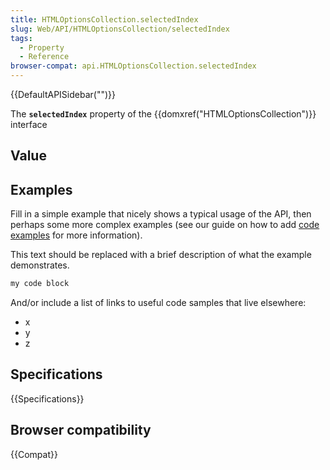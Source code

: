 ```yaml
---
title: HTMLOptionsCollection.selectedIndex
slug: Web/API/HTMLOptionsCollection/selectedIndex
tags:
  - Property
  - Reference
browser-compat: api.HTMLOptionsCollection.selectedIndex
---
```

{{DefaultAPISidebar("")}}

The **`selectedIndex`** property of the {{domxref("HTMLOptionsCollection")}} interface 

## Value



## Examples

Fill in a simple example that nicely shows a typical usage of the API, then perhaps some more complex examples (see our guide on how to add [code examples](/en-US/docs/MDN/Contribute/Structures/Code_examples) for more information).

This text should be replaced with a brief description of what the example demonstrates.

```js
my code block
```

And/or include a list of links to useful code samples that live elsewhere:

*   x
*   y
*   z

## Specifications

{{Specifications}}

## Browser compatibility

{{Compat}}


